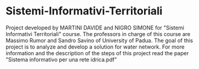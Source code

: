 # Sistemi-Informativi-Territoriali
Project developed by MARTINI DAVIDE and NIGRO SIMONE for "Sistemi Informativi Territoriali" course. 
The professors in charge of this course are Massimo Rumor and Sandro Savino of University of Padua. 
The goal of this project is to analyze and develop a solution for water network.
For more information and the description of the steps of this project read the paper "Sistema informativo per una rete idrica.pdf"
